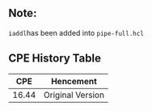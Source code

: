 ## Note:

`iaddl`has been added into  `pipe-full.hcl` 

## CPE History Table

| CPE   | Hencement        |
| ----- | ---------------- |
| 16.44 | Original Version |

